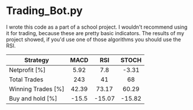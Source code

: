 # Trading_Bot.py
I wrote this code as a part of a school project. I wouldn't recommend using it for trading, because these are pretty basic indicators.
The results of my project showed, if you'd use one of those algorithms you should use the RSI.



| Strategy |	MACD	| RSI | STOCH |
|----------|:-------:|:----:|:----:|
| Netprofit [%]	| 5.92	| 7.8 |	-3.31 |
| Total Trades	| 243 |	41 | 68 |
| Winning Trades [%] |	42.39 |	73.17	| 60.29 |
| Buy and hold [%]	|-15.5	| -15.07	| -15.82 |


